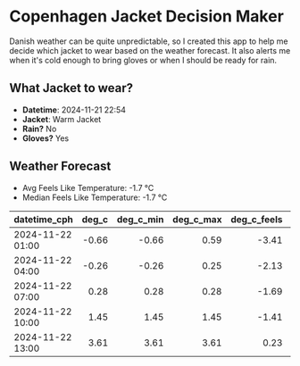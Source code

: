 
# Copenhagen Jacket Decision Maker

Danish weather can be quite unpredictable, so I created this app to help me decide which jacket to wear based on the weather forecast. 
It also alerts me when it's cold enough to bring gloves or when I should be ready for rain.

## What Jacket to wear?

- **Datetime**: 2024-11-21 22:54
- **Jacket**: Warm Jacket
- **Rain?** No
- **Gloves?** Yes

## Weather Forecast
- Avg Feels Like Temperature: -1.7 °C
- Median Feels Like Temperature: -1.7 °C

| datetime_cph     |   deg_c |   deg_c_min |   deg_c_max |   deg_c_feels | weather   | wind   | rain   |
|:-----------------|--------:|------------:|------------:|--------------:|:----------|:-------|:-------|
| 2024-11-22 01:00 |   -0.66 |       -0.66 |        0.59 |         -3.41 | Clouds    | Low    | None   |
| 2024-11-22 04:00 |   -0.26 |       -0.26 |        0.25 |         -2.13 | Clouds    | Low    | None   |
| 2024-11-22 07:00 |    0.28 |        0.28 |        0.28 |         -1.69 | Clouds    | Low    | None   |
| 2024-11-22 10:00 |    1.45 |        1.45 |        1.45 |         -1.41 | Clouds    | Low    | None   |
| 2024-11-22 13:00 |    3.61 |        3.61 |        3.61 |          0.23 | Clouds    | Low    | None   |
        